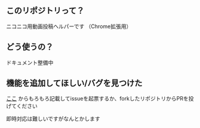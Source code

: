 ## このリポジトリって？
ニコニコ用動画投稿ヘルパーです
（Chrome拡張用）

## どう使うの？
ドキュメント整備中

## 機能を追加してほしい/バグを見つけた
[ここ](https://github.com/aisuman198/nicoup/issues/new/choose) からもろもろ記載してissueを起票するか、forkしたリポジトリからPRを投げてください

即時対応は難しいですがなんとかします
